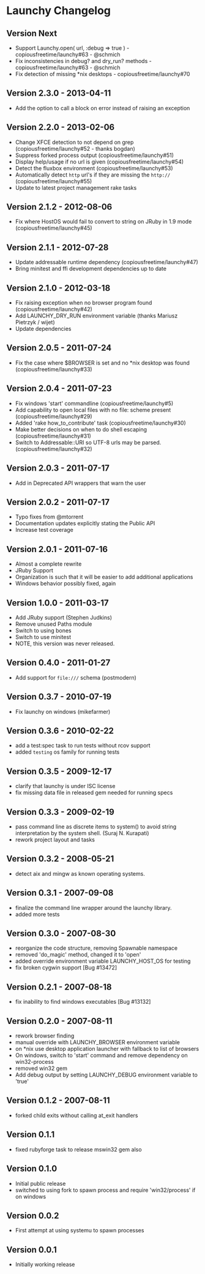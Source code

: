 # Launchy Changelog

## Version Next
* Support Launchy.open( url, :debug => true ) - copiousfreetime/launchy#63 - @schmich
* Fix inconsistencies in debug? and dry_run? methods - copiousfreetime/launchy#63 - @schmich
* Fix detection of missing *nix desktops - copiousfreetime/launchy#70

## Version 2.3.0 - 2013-04-11

* Add the option to call a block on error instead of raising an exception

## Version 2.2.0 - 2013-02-06

* Change XFCE detection to not depend on grep (copiousfreetime/launchy#52 - thanks bogdan)
* Suppress forked process output (copiousfreetime/launchy#51)
* Display help/usage if no url is given (copiousfreetime/launchy#54)
* Detect the fluxbox environment (copiousfreetime/launchy#53)
* Automatically detect `http` url's if they are missing the `http://` (copiousfreetime/launchy#55)
* Update to latest project management rake tasks

## Version 2.1.2 - 2012-08-06

* Fix where HostOS would fail to convert to string on JRuby in 1.9 mode (copiousfreetime/launchy#45)

## Version 2.1.1 - 2012-07-28

* Update addressable runtime dependency (copiousfreetime/launchy#47)
* Bring minitest and ffi development dependencies up to date

## Version 2.1.0 - 2012-03-18

* Fix raising exception when no browser program found (copiousfreetime/launchy#42)
* Add LAUNCHY_DRY_RUN environment variable (thanks Mariusz Pietrzyk / wijet)
* Update dependencies

## Version 2.0.5 - 2011-07-24

* Fix the case where $BROWSER is set and no *nix desktop was found (copiousfreetime/launchy#33)

## Version 2.0.4 - 2011-07-23

* Fix windows 'start' commandline (copiousfreetime/launchy#5)
* Add capability to open local files with no file: scheme present (copiousfreetime/launchy#29)
* Added 'rake how_to_contribute' task (copiousfreetime/launchy#30)
* Make better decisions on when to do shell escaping (copiousfreetime/launchy#31)
* Switch to Addressable::URI so UTF-8 urls may be parsed. (copiousfreetime/launchy#32)

## Version 2.0.3 - 2011-07-17

* Add in Deprecated API wrappers that warn the user

## Version 2.0.2 - 2011-07-17

* Typo fixes from @mtorrent
* Documentation updates explicitly stating the Public API
* Increase test coverage

## Version 2.0.1 - 2011-07-16

* Almost a complete rewrite
* JRuby Support
* Organization is such that it will be easier to add additional applications
* Windows behavior possibly fixed, again

## Version 1.0.0 - 2011-03-17

* Add JRuby support (Stephen Judkins)
* Remove unused Paths module
* Switch to using bones
* Switch to use minitest
* NOTE, this version was never released.

## Version 0.4.0 - 2011-01-27

* Add support for `file:///` schema (postmodern)

## Version 0.3.7 - 2010-07-19

* Fix launchy on windows (mikefarmer)

## Version 0.3.6 - 2010-02-22

* add a test:spec task to run tests without rcov support
* added `testing` os family for running tests

## Version 0.3.5 - 2009-12-17

* clarify that launchy is under ISC license
* fix missing data file in released gem needed for running specs

## Version 0.3.3 - 2009-02-19

* pass command line as discrete items to system() to avoid string
  interpretation by the system shell. (Suraj N. Kurapati)
* rework project layout and tasks

## Version 0.3.2 - 2008-05-21

* detect aix and mingw as known operating systems.

## Version 0.3.1 - 2007-09-08

* finalize the command line wrapper around the launchy library.
* added more tests

## Version 0.3.0 - 2007-08-30

* reorganize the code structure, removing Spawnable namespace
* removed 'do_magic' method, changed it to 'open'
* added override environment variable LAUNCHY_HOST_OS for testing
* fix broken cygwin support [Bug #13472]

## Version 0.2.1 - 2007-08-18

* fix inability to find windows executables [Bug #13132]

## Version 0.2.0 - 2007-08-11

* rework browser finding
* manual override with LAUNCHY_BROWSER environment variable
* on *nix use desktop application launcher with fallback to list of browsers
* On windows, switch to 'start' command and remove dependency on win32-process
* removed win32 gem
* Add debug output by setting LAUNCHY_DEBUG environment variable to 'true'

## Version 0.1.2 - 2007-08-11

* forked child exits without calling at_exit handlers

## Version 0.1.1

* fixed rubyforge task to release mswin32 gem also

## Version 0.1.0

* Initial public release
* switched to using fork to spawn process and require 'win32/process' if on windows

## Version 0.0.2

* First attempt at using systemu to spawn processes

## Version 0.0.1

* Initially working release
